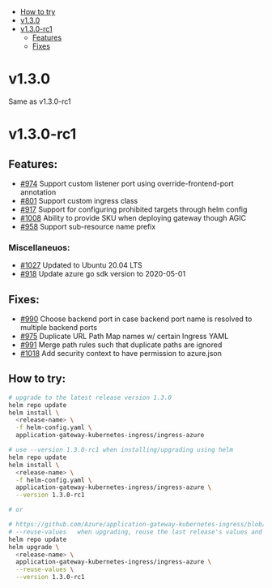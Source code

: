 - [How to try](#how-to-try)
- [v1.3.0](#v130)
- [v1.3.0-rc1](#v130-rc1)
  - [Features](#features)
  - [Fixes](#fixes)

# v1.3.0
Same as v1.3.0-rc1

# v1.3.0-rc1

## Features:
* [#974](https://github.com/Azure/application-gateway-kubernetes-ingress/issues/974) Support custom listener port using override-frontend-port annotation
* [#801](https://github.com/Azure/application-gateway-kubernetes-ingress/issues/801) Support custom ingress class
* [#917](https://github.com/Azure/application-gateway-kubernetes-ingress/issues/917) Support for configuring prohibited targets through helm config
* [#1008](https://github.com/Azure/application-gateway-kubernetes-ingress/issues/1008) Ability to provide SKU when deploying gateway though AGIC
* [#958](https://github.com/Azure/application-gateway-kubernetes-ingress/issues/958) Support sub-resource name prefix

### Miscellaneuos:
* [#1027](https://github.com/Azure/application-gateway-kubernetes-ingress/issues/1027) Updated to Ubuntu 20.04 LTS
* [#918](https://github.com/Azure/application-gateway-kubernetes-ingress/issues/918) Update azure go sdk version to 2020-05-01

## Fixes:
* [#990](https://github.com/Azure/application-gateway-kubernetes-ingress/issues/990) Choose backend port in case backend port name is resolved to multiple backend ports
* [#975](https://github.com/Azure/application-gateway-kubernetes-ingress/issues/975) Duplicate URL Path Map names w/ certain Ingress YAML
* [#991](https://github.com/Azure/application-gateway-kubernetes-ingress/issues/991) Merge path rules such that duplicate paths are ignored
* [#1018](https://github.com/Azure/application-gateway-kubernetes-ingress/issues/1018) Add security context to have permission to azure.json

## How to try:
```bash
# upgrade to the latest release version 1.3.0
helm repo update
helm install \
  <release-name> \
  -f helm-config.yaml \
  application-gateway-kubernetes-ingress/ingress-azure

# use --version 1.3.0-rc1 when installing/upgrading using helm
helm repo update
helm install \
  <release-name> \
  -f helm-config.yaml \
  application-gateway-kubernetes-ingress/ingress-azure \
  --version 1.3.0-rc1

# or 

# https://github.com/Azure/application-gateway-kubernetes-ingress/blob/master/docs/how-tos/helm-upgrade.md
# --reuse-values   when upgrading, reuse the last release's values and merge in any overrides from the command line via --set and -f. If '--reset-values' is specified, this is ignored
helm repo update
helm upgrade \
  <release-name> \
  application-gateway-kubernetes-ingress/ingress-azure \
  --reuse-values \
  --version 1.3.0-rc1
```

